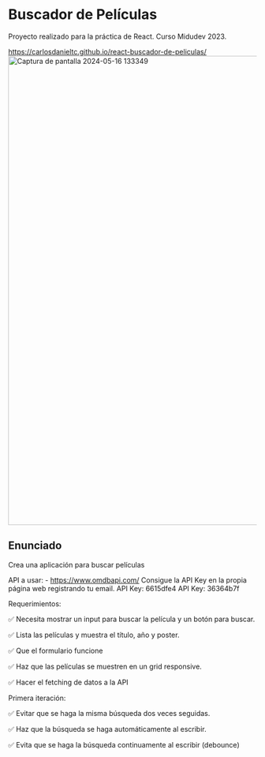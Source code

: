 # Buscador de Películas

Proyecto realizado para la práctica de React. Curso Midudev 2023.

https://carlosdanieltc.github.io/react-buscador-de-peliculas/
<img width="951" alt="Captura de pantalla 2024-05-16 133349" src="https://github.com/carlosdanieltc/react-buscador-de-peliculas/assets/64924319/3be5b590-cd2a-426c-8caa-4f1fa5ce0cf9">

## Enunciado

Crea una aplicación para buscar películas

API a usar: - https://www.omdbapi.com/
Consigue la API Key en la propia página web registrando tu email.
API Key: 6615dfe4
API Key: 36364b7f

Requerimientos:

✅ Necesita mostrar un input para buscar la película y un botón para buscar.

✅ Lista las películas y muestra el título, año y poster.

✅ Que el formulario funcione

✅ Haz que las películas se muestren en un grid responsive.

✅ Hacer el fetching de datos a la API

Primera iteración:

✅ Evitar que se haga la misma búsqueda dos veces seguidas.

✅ Haz que la búsqueda se haga automáticamente al escribir.

✅ Evita que se haga la búsqueda continuamente al escribir (debounce)
